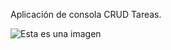 Aplicación de consola CRUD Tareas.

![Esta es una imagen](https://www.google.com/search?q=img&sxsrf=ALiCzsbZbFXNfPgqUxEa5D5_GTsYrWvIPA:1657160205565&source=lnms&tbm=isch&sa=X&ved=2ahUKEwisw43r2uX4AhWFIkQIHfydAGgQ_AUoAXoECAMQAw&biw=833&bih=999&dpr=1#imgrc=oDZzgxlq2lIRjM)